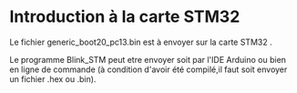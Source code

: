 # Introduction à la carte STM32
Le fichier generic_boot20_pc13.bin est à envoyer sur la carte STM32 .

Le programme Blink_STM peut etre envoyer soit par l'IDE Arduino ou bien en ligne de commande (à condition d'avoir été compilé,il faut soit envoyer un fichier .hex ou .bin).
